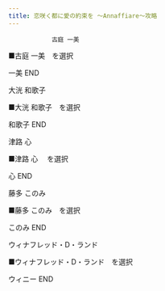 ```yaml
---
title: 恋咲く都に愛の約束を ～Annaffiare～攻略
---
```


                古庭 一美

■古庭 一美　を選択

一美 END

大洸 和歌子

■大洸 和歌子　を選択

和歌子 END

津路 心

■津路 心 　を選択

心 END

藤多 このみ

■藤多 このみ　を選択

このみ END

ウィナフレッド・D・ランド

■ウィナフレッド・D・ランド　を選択

ウィニー END
              
